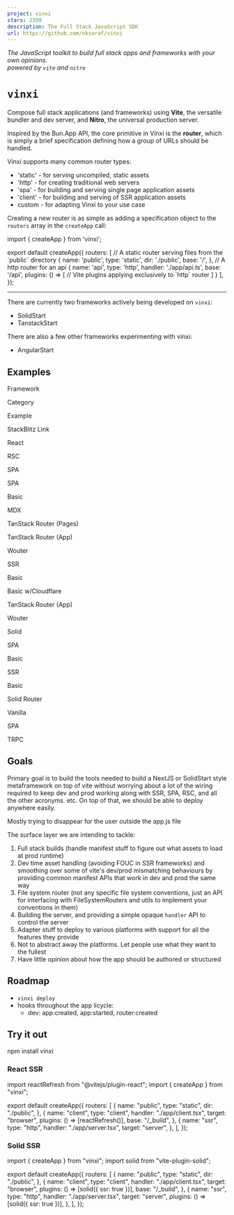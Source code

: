 ```yaml
---
project: vinxi
stars: 2359
description: The Full Stack JavaScript SDK
url: https://github.com/nksaraf/vinxi
---
```


_The JavaScript toolkit to build full stack apps and frameworks with your own opinions.  
powered by `vite` and `nitro`_

`vinxi`
=======

Compose full stack applications (and frameworks) using **Vite**, the versatile bundler and dev server, and **Nitro**, the universal production server.

Inspired by the Bun.App API, the core primitive in Vinxi is the **router**, which is simply a brief specification defining how a group of URLs should be handled.

Vinxi supports many common router types:

-   'static' - for serving uncompiled, static assets
-   'http' - for creating traditional web servers
-   'spa' - for building and serving single page application assets
-   'client' - for building and serving of SSR application assets
-   custom - for adapting Vinxi to your use case

Creating a new router is as simple as adding a specification object to the `routers` array in the `createApp` call:

import { createApp } from 'vinxi';

export default createApp({
  routers: \[
    // A static router serving files from the \`public\` directory
    {
      name: 'public',
      type: 'static',
      dir: './public',
      base: '/',
    },
    // A http router for an api
    {
      name: 'api',
      type: 'http',
      handler: './app/api.ts',
      base: '/api',
      plugins: () \=> \[
        // Vite plugins applying exclusively to \`http\` router
      \]
    }
  \],
});

* * *

There are currently two frameworks actively being developed on `vinxi`:

-   SolidStart
-   TanstackStart

There are also a few other frameworks experimenting with vinxi:

-   AngularStart

Examples
--------

Framework

Category

Example

StackBlitz Link

React

RSC

SPA

SPA

Basic

MDX

TanStack Router (Pages)

TanStack Router (App)

Wouter

SSR

Basic

Basic w/Cloudflare

TanStack Router (App)

Wouter

Solid

SPA

Basic

SSR

Basic

Solid Router

Vanilla

SPA

TRPC

Goals
-----

Primary goal is to build the tools needed to build a NextJS or SolidStart style metaframework on top of vite without worrying about a lot of the wiring required to keep dev and prod working along with SSR, SPA, RSC, and all the other acronyms. etc. On top of that, we should be able to deploy anywhere easily.

Mostly trying to disappear for the user outside the app.js file

The surface layer we are intending to tackle:

1.  Full stack builds (handle manifest stuff to figure out what assets to load at prod runtime)
2.  Dev time asset handling (avoiding FOUC in SSR frameworks) and smoothing over some of vite's dev/prod mismatching behaviours by providing common manifest APIs that work in dev and prod the same way
3.  File system router (not any specific file system conventions, just an API for interfacing with FileSystemRouters and utils to implement your conventions in them)
4.  Building the server, and providing a simple opaque `handler` API to control the server
5.  Adapter stuff to deploy to various platforms with support for all the features they provide
6.  Not to abstract away the platforms. Let people use what they want to the fullest
7.  Have little opinion about how the app should be authored or structured

Roadmap
-------

-   `vinxi deploy`
-   hooks throughout the app licycle:
    -   dev: app:created, app:started, router:created

Try it out
----------

npm install vinxi

### React SSR

import reactRefresh from "@vitejs/plugin-react";
import { createApp } from "vinxi";

export default createApp({
	routers: \[
		{
			name: "public",
			type: "static",
			dir: "./public",
		},
		{
			name: "client",
			type: "client",
			handler: "./app/client.tsx",
			target: "browser",
			plugins: () \=> \[reactRefresh()\],
			base: "/\_build",
		},
		{
			name: "ssr",
			type: "http",
			handler: "./app/server.tsx",
			target: "server",
		},
	\],
});

### Solid SSR

import { createApp } from "vinxi";
import solid from "vite-plugin-solid";

export default createApp({
	routers: \[
		{
			name: "public",
			type: "static",
			dir: "./public",
		},
		{
			name: "client",
			type: "client",
			handler: "./app/client.tsx",
			target: "browser",
			plugins: () \=> \[solid({ ssr: true })\],
			base: "/\_build",
		},
		{
			name: "ssr",
			type: "http",
			handler: "./app/server.tsx",
			target: "server",
			plugins: () \=> \[solid({ ssr: true })\],
		},
	\],
});
